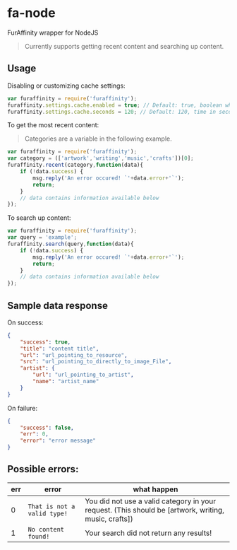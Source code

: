 # fa-node
FurAffinity wrapper for NodeJS

> Currently supports getting recent content and searching up content.

## Usage

Disabling or customizing cache settings:

```javascript
var furaffinity = require('furaffinity');
furaffinity.settings.cache.enabled = true; // Default: true, boolean whether cache should be used
furaffinity.settings.cache.seconds = 120; // Default: 120, time in seconds to keep pages
```

To get the most recent content:

> Categories are a variable in the following example.

```javascript
var furaffinity = require('furaffinity');
var category = (['artwork','writing','music','crafts'])[0];
furaffinity.recent(category,function(data){
	if (!data.success) {
		msg.reply('An error occured! `'+data.error+'`');
		return;
	}
	// data contains information available below
});
```

To search up content:
```javascript
var furaffinity = require('furaffinity');
var query = 'example';
furaffinity.search(query,function(data){
	if (!data.success) {
		msg.reply('An error occured! `'+data.error+'`');
		return;
	}
	// data contains information available below
});
```

## Sample data response

On success:
```json
{
	"success": true,
	"title": "content title",
	"url": "url_pointing_to_resource",
	"src": "url_pointing_to_directly_to_image_File",
	"artist": {
		"url": "url_pointing_to_artist",
		"name": "artist_name"
	}
}
```

On failure:
```json
{
	"success": false,
	"err": 0,
	"error": "error message"
}
```

## Possible errors:

err | error | what happen
--- | --- | ---
0 | `That is not a valid type!` | You did not use a valid category in your request. (This should be [artwork, writing, music, crafts])
1 | `No content found!` | Your search did not return any results!
